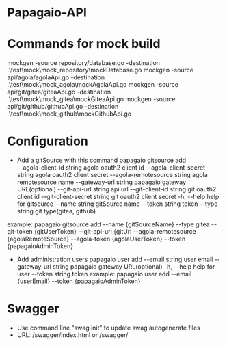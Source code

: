 # Papagaio-API

# Commands for mock build

mockgen -source repository/database.go -destination .\test\mock\mock_repository\mockDatabase.go
mockgen -source api/agola/agolaApi.go -destination .\test\mock\mock_agola\mockAgolaApi.go
mockgen -source api/git/gitea/giteaApi.go -destination .\test\mock\mock_gitea\mockGiteaApi.go
mockgen -source api/git/github/githubApi.go -destination .\test\mock\mock_github\mockGithubApi.go

# Configuration

* Add a gitSource with this command
papagaio gitsource add  
      --agola-client-id string       agola oauth2 client id
      --agola-client-secret string   agola oauth2 client secret
      --agola-remotesource string    agola remotesource name
      --gateway-url string           papagaio gateway URL(optional)
      --git-api-url string           api url
      --git-client-id string         git oauth2 client id
      --git-client-secret string     git oauth2 client secret
  -h, --help                         help for gitsource
      --name string                  gitSource name
      --token string                 token
      --type string                  git type(gitea, github)


example: papagaio gitsource add --name {gitSourceName} --type gitea --git-token {gitUserToken} --git-api-url  {gitUrl --agola-remotesource {agolaRemoteSource} --agola-token {agolaUserToken} --token {papagaioAdminToken}

* Add administration users
papagaio user add
      --email string         user email
      --gateway-url string   papagaio gateway URL(optional)
  -h, --help                 help for user
      --token string         token
example: papagaio user add --email {userEmail} --token {papagaioAdminToken}

# Swagger

* Use command line "swag init" to update swag autogenerate files
* URL: /swagger/index.html or /swagger/